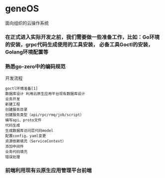 # geneOS
面向组织的云操作系统
### 在正式进入实际开发之前，我们需要做一些准备工作，比如：Go环境的安装，grpc代码生成使用的工具安装， 必备工具Goctl的安装，Golang环境配置等
### 熟悉go-zero中的编码规范
开发流程

    goctl环境准备[1]
    数据库设计 利用云原生应用平台现有数据库设计
    业务开发
    新建工程
    创建服务目录
    创建服务类型（api/rpc/rmq/job/script）
    编写api、proto文件
    代码生成
    生成数据库访问层代码model
    配置config，yaml变更
    资源依赖填充（ServiceContext）
    添加中间件
    业务代码填充
    错误处理
### 前端利用现有云原生应用管理平台前端